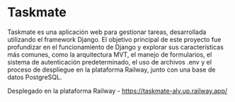 # Taskmate

Taskmate es una aplicación web para gestionar tareas, desarrollada utilizando el framework Django. El objetivo principal de este proyecto fue profundizar en el funcionamiento de Django y explorar sus características más comunes, como la arquitectura MVT, el manejo de formularios, el sistema de autenticación predeterminado, el uso de archivos .env y el proceso de despliegue en la plataforma Railway, junto con una base de datos PostgreSQL.

Desplegado en la plataforma Railway - https://taskmate-alv.up.railway.app/
